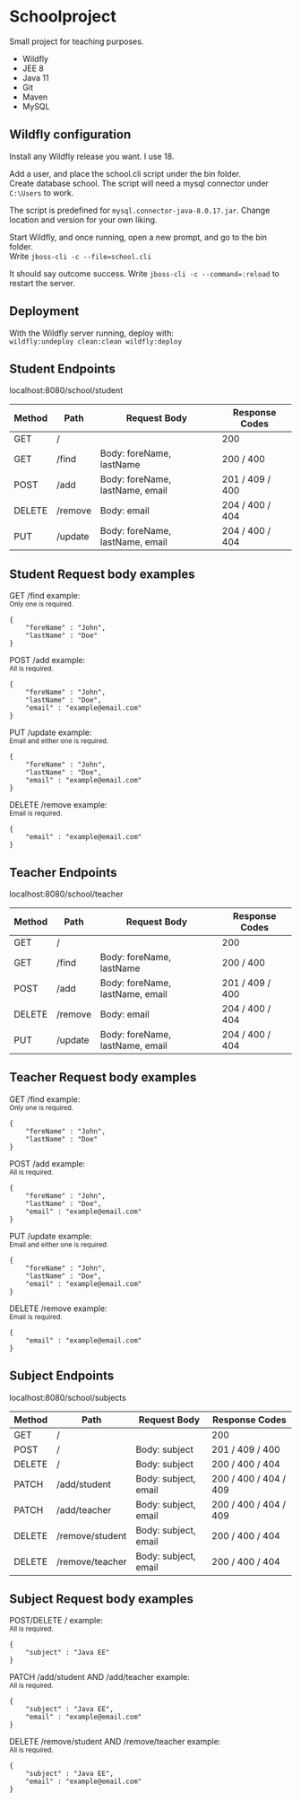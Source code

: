 # Schoolproject

Small project for teaching purposes.

* Wildfly
* JEE 8 
* Java 11
* Git
* Maven
* MySQL

## Wildfly configuration

Install any Wildfly release you want. I use 18.

Add a user, and place the school.cli script under the bin folder.<br>
Create database school. The script will need a mysql connector under `C:\Users`
to work. 

The script is predefined for `mysql.connector-java-8.0.17.jar`. Change location and version for your own liking.

Start Wildfly, and once running, open a new prompt, and go to the bin folder.<br>
Write `jboss-cli -c --file=school.cli`

It should say outcome success. Write `jboss-cli -c --command=:reload` to restart the server.

## Deployment
With the Wildfly server running, deploy with:<br> `wildfly:undeploy clean:clean wildfly:deploy`

## Student Endpoints
localhost:8080/school/student

|Method|Path    |Request Body                     |Response Codes  | 
|------|--------| --------------------------------|----------------|
|GET   |/       |                                 |200             |
|GET   |/find   |Body: foreName, lastName         |200 / 400       |
|POST  |/add    |Body: foreName, lastName, email  |201 / 409 / 400 |
|DELETE|/remove |Body: email                      |204 / 400 / 404 |
|PUT   |/update |Body: foreName, lastName, email  |204 / 400 / 404 |

## Student Request body examples
GET /find example:<br>
<sub>Only one is required.</sub>
```
{
    "foreName" : "John",
    "lastName" : "Doe"
}
```

POST /add example:<br>
<sub>All is required.</sub>
```
{
    "foreName" : "John",
    "lastName" : "Doe",
    "email" : "example@email.com"
}
```
PUT /update example:<br>
<sub>Email and either one is required.</sub>
```
{
    "foreName" : "John",
    "lastName" : "Doe",
    "email" : "example@email.com"
}
```

DELETE /remove example:<br>
<sub>Email is required.</sub>
```
{
    "email" : "example@email.com"
}
```

## Teacher Endpoints
localhost:8080/school/teacher

|Method|Path    |Request Body                     |Response Codes  | 
|------|--------| --------------------------------|----------------|
|GET   |/       |                                 |200             |
|GET   |/find   |Body: foreName, lastName         |200 / 400       |
|POST  |/add    |Body: foreName, lastName, email  |201 / 409 / 400 |
|DELETE|/remove |Body: email                      |204 / 400 / 404 |
|PUT   |/update |Body: foreName, lastName, email  |204 / 400 / 404 |

## Teacher Request body examples
GET /find example:<br>
<sub>Only one is required.</sub>
```
{
    "foreName" : "John",
    "lastName" : "Doe"
}
```

POST /add example:<br>
<sub>All is required.</sub>
```
{
    "foreName" : "John",
    "lastName" : "Doe",
    "email" : "example@email.com"
}
```
PUT /update example:<br>
<sub>Email and either one is required.</sub>
```
{
    "foreName" : "John",
    "lastName" : "Doe",
    "email" : "example@email.com"
}
```

DELETE /remove example:<br>
<sub>Email is required.</sub>
```
{
    "email" : "example@email.com"
}
```

## Subject Endpoints
localhost:8080/school/subjects

|Method |Path            |Request Body         |Response Codes        | 
|-------|----------------|---------------------|----------------------|
|GET    |/               |                     |200                   |
|POST   |/               |Body: subject        |201 / 409 / 400       |
|DELETE |/               |Body: subject        |200 / 400 / 404       |
|PATCH  |/add/student    |Body: subject, email |200 / 400 / 404 / 409 |
|PATCH  |/add/teacher    |Body: subject, email |200 / 400 / 404 / 409 |
|DELETE |/remove/student |Body: subject, email |200 / 400 / 404       |
|DELETE |/remove/teacher |Body: subject, email |200 / 400 / 404       |

## Subject Request body examples
POST/DELETE / example:<br>
<sub>All is required.</sub>
```
{
	"subject" : "Java EE"
}
```

PATCH /add/student AND /add/teacher example:<br>
<sub>All is required.</sub>
```
{
	"subject" : "Java EE",
	"email" : "example@email.com"
}
```

DELETE /remove/student AND /remove/teacher example:<br>
<sub>All is required.</sub>
```
{
	"subject" : "Java EE",
	"email" : "example@email.com"
}
```